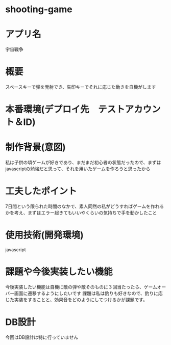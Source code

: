 # shooting-game

# アプリ名
宇宙戦争

# 概要
スペースキーで弾を発射でき、矢印キーでそれに応じた動きを自機がします

# 本番環境(デプロイ先　テストアカウント＆ID)

# 制作背景(意図)
私は子供の頃ゲームが好きであり、まだまだ初心者の状態だったので、まずはjavascriptの勉強だと思って、それを用いたゲームを作ろうと思ったから

# 工夫したポイント
7日間という限られた時間のなかで、素人同然の私がどうすればゲームを作れるかを考え、まずはエラー起きてもいいやくらいの気持ちで手を動かしたこと

# 使用技術(開発環境)
javascript

# 課題や今後実装したい機能
今後実装したい機能は自機に敵の弾や敵そのものに３回当たったら、ゲームオーバー画面に遷移するようにしたいです
課題は私は釣りも好きなので、釣りに応じた実装をすることと、効果音をどのようにしてつけるかが課題です。

# DB設計
今回はDB設計は特に行っていません
